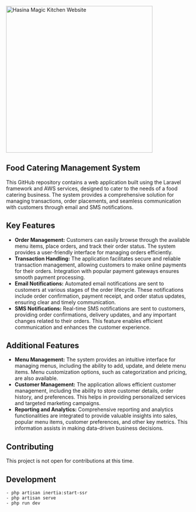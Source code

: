 <p align="left">
    <a href="https://hasina.store" target="_blank">
        <img src="https://res.cloudinary.com/dd1okznpy/image/upload/q_30/v1689726346/thumbnails/Screenshot_2023-07-18_at_6.03.36_PM_h79ewi.png" width="400" alt="Hasina Magic Kitchen Website">
    </a>
</p>

## Food Catering Management System

This GitHub repository contains a web application built using the Laravel framework and AWS services, designed to cater to the needs of a food catering business. The system provides a comprehensive solution for managing transactions, order placements, and seamless communication with customers through email and SMS notifications.

## Key Features

-   **Order Management:** Customers can easily browse through the available menu items, place orders, and track their order status. The system provides a user-friendly interface for managing orders efficiently.
-   **Transaction Handling:** The application facilitates secure and reliable transaction management, allowing customers to make online payments for their orders. Integration with popular payment gateways ensures smooth payment processing.
-   **Email Notifications:** Automated email notifications are sent to customers at various stages of the order lifecycle. These notifications include order confirmation, payment receipt, and order status updates, ensuring clear and timely communication.
-   **SMS Notifications:** Real-time SMS notifications are sent to customers, providing order confirmations, delivery updates, and any important changes related to their orders. This feature enables efficient communication and enhances the customer experience.

## Additional Features

-   **Menu Management:** The system provides an intuitive interface for managing menus, including the ability to add, update, and delete menu items. Menu customization options, such as categorization and pricing, are also available.
-   **Customer Management:** The application allows efficient customer management, including the ability to store customer details, order history, and preferences. This helps in providing personalized services and targeted marketing campaigns.
-   **Reporting and Analytics:** Comprehensive reporting and analytics functionalities are integrated to provide valuable insights into sales, popular menu items, customer preferences, and other key metrics. This information assists in making data-driven business decisions.

## Contributing

This project is not open for contributions at this time.

## Development

    - php artisan inertia:start-ssr
    - php artisan serve
    - php run dev
